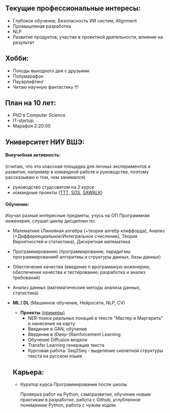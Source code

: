 ## Текущие профессиональные интересы:
- Глубокое обучение, Безопасность ИИ систем, Alignment
- Промышленая разработка
- NLP
- Развитие продуктов, участие в проектной деятельности, влияние на результат


## Хобби:
- Походы выходного дня с друзьями
- Полумарафон
- Пауэрлифтинг
- Читаю научную фантастику !!!


## План на 10 лет:
- PhD в Computer Science
- IT-startup
- Марафон 2:20:00


## Университет НИУ ВШЭ:

#### Внеучебная активность: 
(считаю, что это классная площадка для личных экспериментов и развития, например в командной работе и руководстве, поэтому рассказываю о том, чем занимался)
- руководство студсоветом на 2 курсе
- командные проекты ([ТТТ](https://vk.com/ttthse), [SOS](https://vk.com/sos2hse), [SAWALK](https://vk.com/sawalk_hse_perm))

#### Обучение:
Изучал разные интересные предметы, учусь на ОП Программная инженерия, слушал циклы дисциплин по:
- Математике (Линейная алгебра (+теория алгебр клиффорда), Анализ (+Дифференциальное/Интегральное счисление), Теория Вероятностей и статистика), Дискретная математика
- Программированию (программирование, парадигмы программированияб алгоритмы и структуры данных, базы данных)
- Обеспечение качества (введение п врограммную инженерию, обеспечение качества и тестирование, разработка и анализ требований)
- Анализ данных (математические методы анализа данных, статистика)
- **ML / DL** (Машинное обучение, Нейросети, NLP, CV)
  - **Проекты** [(примеры)](https://github.com/gchurakov/steps2buildAI)
    - NER-поиск реальных локаций в тексте "Мастер и Маргарита" и нанесение на карту
    - Введение в GAN, обучение
    - Введение в (Deep-)Rainforcement Learning
    - Обучение Diffusion модели
    - Transfer Learning генерация текста
    - Курсовая работа: Seq2Seq - выделение скелетной структуры текста на русском языке
   

  ## Карьера:

  - Куратор курса Программирование после школы

    Проверка работ на Python, саморазвитие, обучение новым практикам в разработке, работа с Github, углубленное пониманиие Python, работа с чужим кодом.
